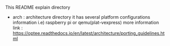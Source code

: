 This README explain directory

- arch : architecture directory
	it has several platform configurations information
	i.e) raspberry pi or qemu(plat-vexpress)
	more information
	link : https://optee.readthedocs.io/en/latest/architecture/porting_guidelines.html



